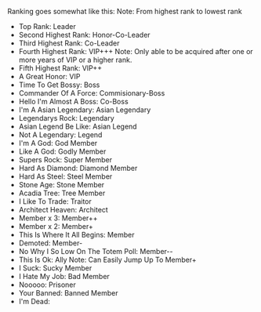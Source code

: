 Ranking goes somewhat like this:
Note: From highest rank to lowest rank
- Top Rank: Leader
- Second Highest Rank: Honor-Co-Leader
- Third Highest Rank: Co-Leader
- Fourth Highest Rank: VIP+++ Note: Only able to be acquired after one or more years of VIP or a higher rank.
- Fifth Highest Rank: VIP++
- A Great Honor: VIP
- Time To Get Bossy: Boss
- Commander Of A Force: Commisionary-Boss
- Hello I'm Almost A Boss: Co-Boss
- I'm A Asian Legendary: Asian Legendary
- Legendarys Rock: Legendary
- Asian Legend Be Like: Asian Legend
- Not A Legendary: Legend
- I'm A God: God Member
- Like A God: Godly Member
- Supers Rock: Super Member
- Hard As Diamond: Diamond Member
- Hard As Steel: Steel Member
- Stone Age: Stone Member
- Acadia Tree: Tree Member
- I Like To Trade: Traitor
- Architect Heaven: Architect
- Member x 3: Member++
- Member x 2: Member+
- This Is Where It All Begins: Member
- Demoted: Member-
- No Why I So Low On The Totem Poll: Member--
- This Is Ok: Ally Note: Can Easily Jump Up To Member+ 
- I Suck: Sucky Member
- I Hate My Job: Bad Member
- Nooooo: Prisoner
- Your Banned: Banned Member
- I'm Dead:
